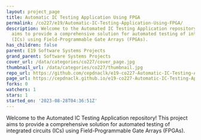 ```yaml
---
layout: project_page
title: Automatic IC Testing Application Using FPGA
permalink: /co227/e19/Automatic-IC-Testing-Application-Using-FPGA/
description: Welcome to the Automated IC Testing Application repository! This project
  aims to provide a comprehensive solution for automated testing of integrated circuits
  (ICs) using Field-Programmable Gate Arrays (FPGAs).
has_children: false
parent: E19 Software Systems Projects
grand_parent: Software Systems Projects
cover_url: /data/categories/co227/cover_page.jpg
thumbnail_url: /data/categories/co227/thumbnail.jpg
repo_url: https://github.com/cepdnaclk/e19-co227-Automatic-IC-Testing-Application-Using-FPGA
page_url: https://cepdnaclk.github.io/e19-co227-Automatic-IC-Testing-Application-Using-FPGA
forks: 0
watchers: 1
stars: 1
started_on: '2023-08-28T04:36:51Z'
---
```


Welcome to the Automated IC Testing Application repository! This project aims to provide a comprehensive solution for automated testing of integrated circuits (ICs) using Field-Programmable Gate Arrays (FPGAs).